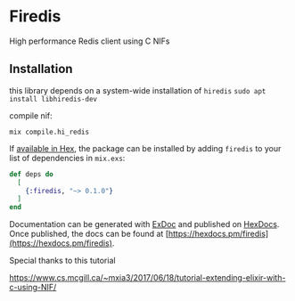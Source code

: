 # Firedis

High performance Redis client using C NIFs
## Installation
this library depends on a system-wide installation of `hiredis`
`sudo apt install libhiredis-dev`

compile nif:

`mix compile.hi_redis`

If [available in Hex](https://hex.pm/docs/publish), the package can be installed
by adding `firedis` to your list of dependencies in `mix.exs`:

```elixir
def deps do
  [
    {:firedis, "~> 0.1.0"}
  ]
end
```

Documentation can be generated with [ExDoc](https://github.com/elixir-lang/ex_doc)
and published on [HexDocs](https://hexdocs.pm). Once published, the docs can
be found at [https://hexdocs.pm/firedis](https://hexdocs.pm/firedis).

Special thanks to this tutorial 

https://www.cs.mcgill.ca/~mxia3/2017/06/18/tutorial-extending-elixir-with-c-using-NIF/
